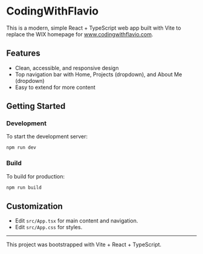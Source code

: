 # CodingWithFlavio

This is a modern, simple React + TypeScript web app built with Vite to replace the WIX homepage for www.codingwithflavio.com.

## Features
- Clean, accessible, and responsive design
- Top navigation bar with Home, Projects (dropdown), and About Me (dropdown)
- Easy to extend for more content

## Getting Started

### Development
To start the development server:

```sh
npm run dev
```

### Build
To build for production:

```sh
npm run build
```

## Customization
- Edit `src/App.tsx` for main content and navigation.
- Edit `src/App.css` for styles.

---
This project was bootstrapped with Vite + React + TypeScript.
